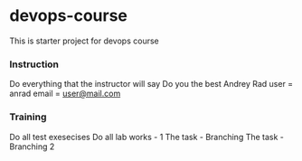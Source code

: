 # devops-course
This is starter project for devops course

### Instruction
Do everything that the instructor will say
Do you the best Andrey Rad
user = anrad
email = user@mail.com

### Training
Do all test exesecises
Do all lab works - 1
The task - Branching
The task - Branching 2